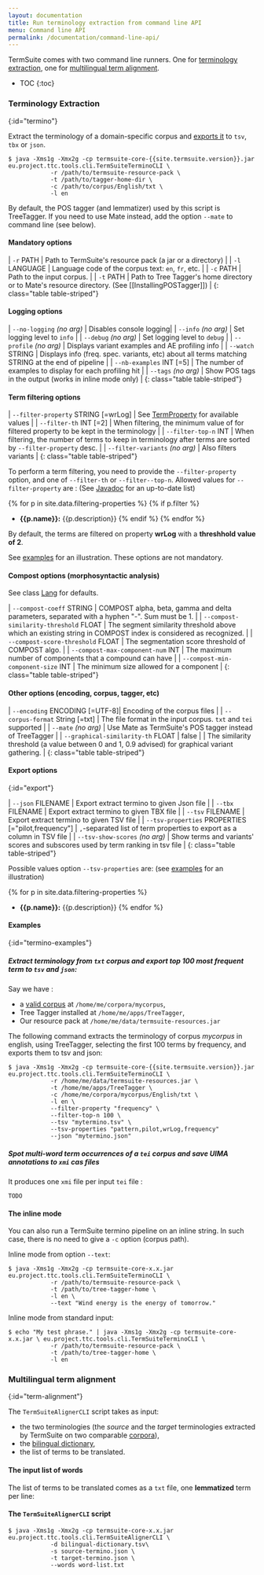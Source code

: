 ```yaml
---
layout: documentation
title: Run terminology extraction from command line API
menu: Command line API
permalink: /documentation/command-line-api/
---
```


TermSuite comes with two command line runners. One for [terminology extraction](#termino), one for [multilingual term alignment](#term-alignment).

* TOC
{:toc}

### Terminology Extraction
{:id="termino"}

Extract the terminology of a domain-specific corpus and [exports it](#export) to `tsv`, `tbx` or `json`.

~~~
$ java -Xms1g -Xmx2g -cp termsuite-core-{{site.termsuite.version}}.jar eu.project.ttc.tools.cli.TermSuiteTerminoCLI \
            -r /path/to/termsuite-resource-pack \
            -t /path/to/tagger-home-dir \
            -c /path/to/corpus/English/txt \
            -l en
~~~

By default, the POS tagger (and lemmatizer) used by this script is TreeTagger. If you need to use Mate instead, add the option `--mate` to command line (see below).

#### Mandatory options

| `-r` PATH  | Path to TermSuite's resource pack (a jar or a directory)   	|
| `-l` LANGUAGE   	| Language code of the corpus text: `en`, `fr`, etc.	|
| `-c` PATH   	| Path to the input corpus.	|
| `-t` PATH   	| Path to Tree Tagger's home directory or to Mate's resource directory. (See [[InstallingPOSTagger]])       	|
{: class="table table-striped"}

#### Logging options

| `--no-logging`  *(no arg)* 	| Disables console logging|
| `--info`  *(no arg)* 	|   Set logging level to `info` |
| `--debug`  *(no arg)* 	| Set logging level to `debug` |
| `--profile`  *(no arg)* 	|  Displays variant examples and AE profiling info |
| `--watch`  STRING 	|  Displays info (freq. spec. variants, etc) about all terms matching STRING at the end of pipeline |
| `--nb-examples`  INT 	[=5] |  The number of examples to display for each profiling hit |
| `--tags` *(no arg)* | Show POS tags in the output (works in inline mode only) |
{: class="table table-striped"}

#### Term filtering options

| `--filter-property` STRING [=wrLog]	| See [TermProperty]({{site.javadoc}}) for available values      	|
| `--filter-th` INT [=2]	|  When filtering, the minimum value of for filtered property to be kept in the terminology |
| `--filter-top-n` INT 	| When filtering, the number of terms to keep in terminology after terms are sorted by `--filter-property` desc.         	|
| `--filter-variants` *(no arg)* 	| Also filters variants  |
{: class="table table-striped"}

To perform a term filtering, you need to provide the `--filter-property` option, and one of `--filter-th` or `--filter--top-n`. Allowed values for `--filter-property` are : (See [Javadoc]({{site.javadoc}}) for an up-to-date list)

{% for p in site.data.filtering-properties %}
  {% if p.filter %}
  * **{{p.name}}:** {{p.description}}
  {% endif %}
{% endfor %}

By default, the terms are filtered on property **wrLog** with a **threshhold value of 2**.

See [examples](#termino-examples) for an illustration. These options are not mandatory.

#### Compost options (morphosyntactic analysis)

See class [Lang]({{site.javadoc}}) for defaults.

| `--compost-coeff` STRING 	|  COMPOST alpha, beta, gamma and delta parameters, separated with a hyphen \"-\". Sum must be 1.    	|
| `--compost-similarity-threshold` FLOAT 	| The segment similarity threshold above which an existing string in COMPOST index is considered as recognized. |
| `--compost-score-threshold` FLOAT 	|   The segmentation score threshold of COMPOST algo.    	|
| `--compost-max-component-num` INT 	|   The maximum number of components that a compound can have    	|
| `--compost-min-component-size` INT 	|   The minimum size allowed for a component	|
{: class="table table-striped"}

#### Other options (encoding, corpus, tagger, etc)

| `--encoding` ENCODING  [=UTF-8]|   Encoding of the corpus files      	|
| `--corpus-format` String [=txt] |   The file format in the input corpus. `txt` and `tei` supported    	|
| `--mate` *(no arg)* | Use Mate as TermSuite's POS tagger instead of TreeTagger      	|
| `--graphical-similarity-th` FLOAT 	|   false   	|         	|      The similarity threshold (a value between 0 and 1, 0.9 advised) for graphical variant gathering.   	|
{: class="table table-striped"}

#### Export options
{:id="export"}

| `--json` FILENAME 	| Export extract termino to given Json file |
| `--tbx` FILENAME 	| Export extract termino to given TBX file	|
| `--tsv` FILENAME 	| Export extract termino to given TSV file |
| `--tsv-properties` PROPERTIES [="pilot,frequency"]	| `,`-separated list of term properties to export as a column in TSV file |
| `--tsv-show-scores` *(no arg)* | Show terms and variants' scores and subscores used by term ranking in tsv file |
{: class="table table-striped"}

Possible values option `--tsv-properties` are: (see [examples](#examples) for an illustration)

{% for p in site.data.filtering-properties %}
  * **{{p.name}}:** {{p.description}}
{% endfor %}

#### Examples
{:id="termino-examples"}


##### Extract terminology from `txt` corpus and export top 100 most frequent term to `tsv` and `json`:

Say we have :

 * a [valid corpus](/documentation/corpus) at `/home/me/corpora/mycorpus`,
 * Tree Tagger installed at `/home/me/apps/TreeTagger`,
 * Our resource pack at `/home/me/data/termsuite-resources.jar`

The following command extracts the terminology of corpus *mycorpus* in english, using TreeTagger, selecting the first 100 terms by frequency, and exports them to tsv and json:

~~~
$ java -Xms1g -Xmx2g -cp termsuite-core-{{site.termsuite.version}}.jar eu.project.ttc.tools.cli.TermSuiteTerminoCLI \
            -r /home/me/data/termsuite-resources.jar \
            -t /home/me/apps/TreeTagger \
            -c /home/me/corpora/mycorpus/English/txt \
            -l en \
            --filter-property "frequency" \
            --filter-top-n 100 \
            --tsv "mytermino.tsv" \
            --tsv-properties "pattern,pilot,wrLog,frequency"
            --json "mytermino.json"
~~~

##### Spot multi-word term occurrences of a `tei` corpus and save UIMA annotations to `xmi` cas files

It produces one `xmi` file per input `tei` file :

~~~
TODO
~~~


#### The inline mode

You can also run a TermSuite termino pipeline on an inline string. In such case, there is no need to give a `-c` option (corpus path).

Inline mode from option `--text`:

~~~
$ java -Xms1g -Xmx2g -cp termsuite-core-x.x.jar eu.project.ttc.tools.cli.TermSuiteTerminoCLI \
            -r /path/to/termsuite-resource-pack \
            -t /path/to/tree-tagger-home \
            -l en \
            --text "Wind energy is the energy of tomorrow."
~~~

Inline mode from standard input:

~~~
$ echo "My test phrase." | java -Xms1g -Xmx2g -cp termsuite-core-x.x.jar \ eu.project.ttc.tools.cli.TermSuiteTerminoCLI \
            -r /path/to/termsuite-resource-pack \
            -t /path/to/tree-tagger-home \
            -l en
~~~


### Multilingual term alignment
{:id="term-alignment"}

The `TermSuiteAlignerCLI` script takes as input:

 * the two  terminologies (the *source* and the *target* terminologies extracted by TermSuite on two comparable [corpora](/documentation/corpus)),
 * the [bilingual dictionary](/documentation/resources/#dictionary),
 * the list of terms to be translated.

#### The input list of words

The list of terms to be translated comes as a `txt` file, one **lemmatized** term per line:

#### The `TermSuiteAlignerCLI` script



~~~
$ java -Xms1g -Xmx2g -cp termsuite-core-x.x.jar eu.project.ttc.tools.cli.TermSuiteAlignerCLI \
            -d bilingual-dictionary.tsv\
            -s source-termino.json \
            -t target-termino.json \
            --words word-list.txt
~~~

